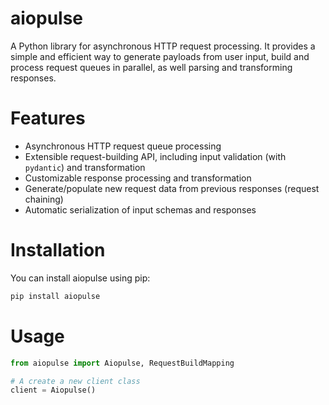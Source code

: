 # aiopulse

A Python library for asynchronous HTTP request processing. It provides a simple and efficient way to generate payloads from user input, build and process request queues in parallel, as well parsing and transforming responses.

# Features

-   Asynchronous HTTP request queue processing
-   Extensible request-building API, including input validation (with `pydantic`) and transformation
-   Customizable response processing and transformation
-   Generate/populate new request data from previous responses (request chaining)
-   Automatic serialization of input schemas and responses

# Installation

You can install aiopulse using pip:

```bash
pip install aiopulse
```

# Usage

```python
from aiopulse import Aiopulse, RequestBuildMapping

# A create a new client class
client = Aiopulse()
```
